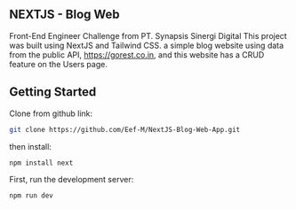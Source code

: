 ## NEXTJS - Blog Web

Front-End Engineer Challenge from PT. Synapsis Sinergi Digital This project was built using NextJS and Tailwind CSS. a simple blog website using data from the public API, https://gorest.co.in, and this website has a CRUD feature on the Users page.

## Getting Started

Clone from github link:

```bash
git clone https://github.com/Eef-M/NextJS-Blog-Web-App.git
```

then install:

```bash
npm install next
```

First, run the development server:

```bash
npm run dev
```

